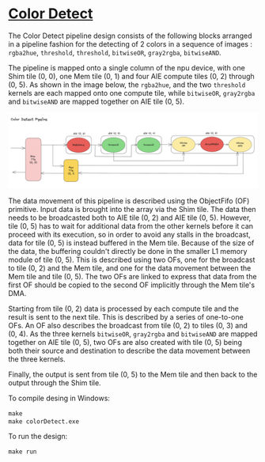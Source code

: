 <!---//===- README.md --------------------------*- Markdown -*-===//
//
// This file is licensed under the Apache License v2.0 with LLVM Exceptions.
// See https://llvm.org/LICENSE.txt for license information.
// SPDX-License-Identifier: Apache-2.0 WITH LLVM-exception
//
// Copyright (C) 2023, Advanced Micro Devices, Inc.
// 
//===----------------------------------------------------------------------===//-->

# <ins>Color Detect</ins>

The Color Detect pipeline design consists of the following blocks arranged in a pipeline fashion for the detecting of 2 colors in a sequence of images : `rgba2hue`, `threshold`, `threshold`, `bitwiseOR`, `gray2rgba`, `bitwiseAND`.

The pipeline is mapped onto a single column of the npu device, with one Shim tile (0, 0), one Mem tile (0, 1) and four AIE compute tiles (0, 2) through (0, 5). As shown in the image below, the `rgba2hue`, and the two `threshold` kernels are each mapped onto one compute tile, while `bitwiseOR`, `gray2rgba` and `bitwiseAND` are mapped together on AIE tile (0, 5). 

<p align="center">
  <img
    src="./color_detect_pipeline.png"
    width="1150">
</p>

The data movement of this pipeline is described using the ObjectFifo (OF) primitive. Input data is brought into the array via the Shim tile. The data then needs to be broadcasted both to AIE tile (0, 2) and AIE tile (0, 5). However, tile (0, 5) has to wait for additional data from the other kernels before it can proceed with its execution, so in order to avoid any stalls in the broadcast, data for tile (0, 5) is instead buffered in the Mem tile. Because of the size of the data, the buffering couldn't directly be done in the smaller L1 memory module of tile (0, 5). This is described using two OFs, one for the broadcast to tile (0, 2) and the Mem tile, and one for the data movement between the Mem tile and tile (0, 5). The two OFs are linked to express that data from the first OF should be copied to the second OF implicitly through the Mem tile's DMA.

Starting from tile (0, 2) data is processed by each compute tile and the result is sent to the next tile. This is described by a series of one-to-one OFs. An OF also describes the broadcast from tile (0, 2) to tiles (0, 3) and (0, 4). As the three kernels `bitwiseOR`, `gray2rgba` and `bitwiseAND` are mapped together on AIE tile (0, 5), two OFs are also created with tile (0, 5) being both their source and destination to describe the data movement between the three kernels. 

Finally, the output is sent from tile (0, 5) to the Mem tile and then back to the output through the Shim tile.

To compile desing in Windows:
```
make
make colorDetect.exe
```

To run the design:
```
make run
```

